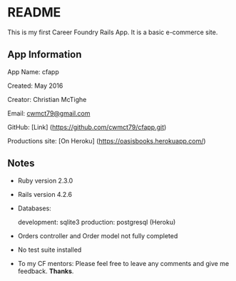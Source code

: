 # README

This is my first Career Foundry Rails App.
It is a basic e-commerce site.

## App Information

App Name: cfapp

Created: May 2016

Creator: Christian McTighe

Email: cwmct79@gmail.com

GitHub: [Link] (https://github.com/cwmct79/cfapp.git)

Productions site: [On Heroku] (https://oasisbooks.herokuapp.com/)

## Notes

* Ruby version 2.3.0

* Rails version 4.2.6

* Databases:

    development: sqlite3
    production: postgresql (Heroku)

* Orders controller and Order model not fully completed

* No test suite installed

* To my CF mentors:
	Please feel free to leave any comments and give me feedback. **Thanks**.